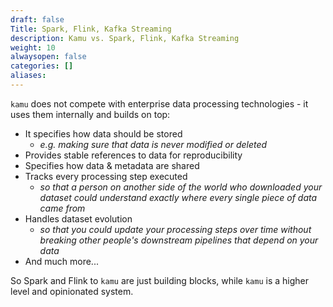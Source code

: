 ```yaml
---
draft: false
Title: Spark, Flink, Kafka Streaming
description: Kamu vs. Spark, Flink, Kafka Streaming
weight: 10
alwaysopen: false
categories: []
aliases:
---
```


`kamu` does not compete with enterprise data processing technologies - it uses them internally and builds on top:

- It specifies how data should be stored
  - *e.g. making sure that data is never modified or deleted*
- Provides stable references to data for reproducibility
- Specifies how data & metadata are shared
- Tracks every processing step executed
  - *so that a person on another side of the world who downloaded your dataset could understand exactly where every single piece of data came from*
- Handles dataset evolution
  - *so that you could update your processing steps over time without breaking other people's downstream pipelines that depend on your data*
- And much more...

So Spark and Flink to `kamu` are just building blocks, while `kamu` is a higher level and opinionated system.
